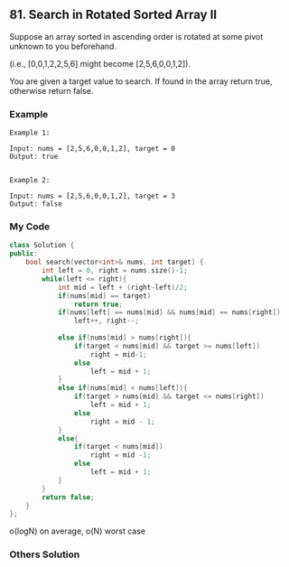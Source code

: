 ## 81. Search in Rotated Sorted Array II

Suppose an array sorted in ascending order is rotated at some pivot unknown to you beforehand.

(i.e., [0,0,1,2,2,5,6] might become [2,5,6,0,0,1,2]).

You are given a target value to search. If found in the array return true, otherwise return false.


### Example

```
Example 1:

Input: nums = [2,5,6,0,0,1,2], target = 0
Output: true


Example 2:

Input: nums = [2,5,6,0,0,1,2], target = 3
Output: false
```

### My Code
```c++
class Solution {
public:
    bool search(vector<int>& nums, int target) {
        int left = 0, right = nums.size()-1;
        while(left <= right){
            int mid = left + (right-left)/2;
            if(nums[mid] == target)
                return true;
            if(nums[left] == nums[mid] && nums[mid] == nums[right])
                left++, right--;
            
            else if(nums[mid] > nums[right]){
                if(target < nums[mid] && target >= nums[left])
                    right = mid-1;
                else
                    left = mid + 1;
            }
            else if(nums[mid] < nums[left]){
                if(target > nums[mid] && target <= nums[right])
                    left = mid + 1;
                else
                    right = mid - 1;
            }
            else{
                if(target < nums[mid])
                    right = mid -1;
                else
                    left = mid + 1;
            }
        }
        return false;
    }
};
```
o(logN) on average, o(N) worst case


### Others Solution
```c++
```

